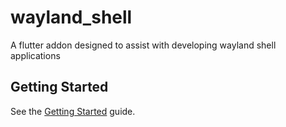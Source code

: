 # wayland_shell

A flutter addon designed to assist with developing wayland shell applications

## Getting Started

See the [Getting Started](./docs/getting_started.md) guide.
